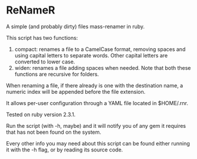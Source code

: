 # ReNameR
A simple (and probably dirty) files mass-renamer in ruby.

This script has two functions:
 1. compact: renames a file to a CamelCase format, removing spaces and
    using capital letters to separate words. Other capital letters are
    converted to lower case.
 2. widen: renames a file adding spaces when needed.
Note that both these functions are recursive for folders.

When renaming a file, if there already is one with the destination name, a
numeric index will be appended before the file extension.

It allows per-user configuration through a YAML file located in $HOME/.rnr.

Tested on ruby version 2.3.1.

Run the script (with -h, maybe) and it will notify you of any gem it requires 
that has not been found on the system.

Every other info you may need about this script can be found either running it
with the -h flag, or by reading its source code.

